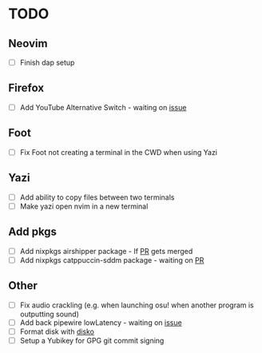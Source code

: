 # TODO

## Neovim

- [ ] Finish dap setup

## Firefox

- [ ] Add YouTube Alternative Switch - waiting on [issue](https://gitlab.com/rycee/nur-expressions/-/issues/196)

## Foot

- [ ] Fix Foot not creating a terminal in the CWD when using Yazi

## Yazi

- [ ] Add ability to copy files between two terminals
- [ ] Make yazi open nvim in a new terminal

## Add pkgs

- [ ] Add nixpkgs airshipper package - If [PR](https://github.com/NixOS/nixpkgs/pull/294041) gets merged
- [ ] Add nixpkgs catppuccin-sddm package - waiting on [PR](https://github.com/NixOS/nixpkgs/pull/255808)

## Other

- [ ] Fix audio crackling (e.g. when launching osu! when another program is outputting sound)
- [ ] Add back pipewire lowLatency - waiting on [issue](https://github.com/fufexan/nix-gaming/issues/161)
- [ ] Format disk with [disko](https://github.com/nix-community/disko)
- [ ] Setup a Yubikey for GPG git commit signing
